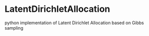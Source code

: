# LatentDirichletAllocation
 python implementation of Latent Dirichlet Allocation based on Gibbs sampling
